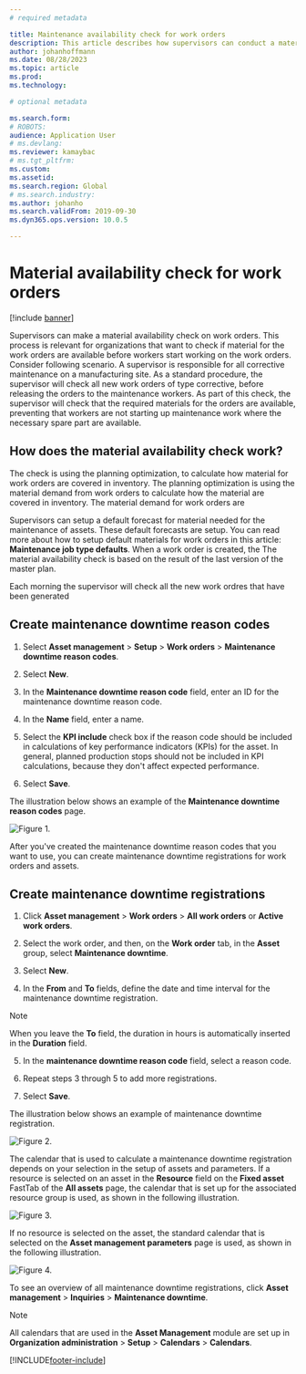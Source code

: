 ```yaml
---
# required metadata

title: Maintenance availability check for work orders
description: This article describes how supervisors can conduct a material availability check on maintenance work orders.
author: johanhoffmann
ms.date: 08/28/2023
ms.topic: article
ms.prod: 
ms.technology: 

# optional metadata

ms.search.form: 
# ROBOTS: 
audience: Application User
# ms.devlang: 
ms.reviewer: kamaybac
# ms.tgt_pltfrm: 
ms.custom: 
ms.assetid: 
ms.search.region: Global
# ms.search.industry: 
ms.author: johanho
ms.search.validFrom: 2019-09-30
ms.dyn365.ops.version: 10.0.5

---
```


# Material availability check for work orders

[!include [banner](../../includes/banner.md)]

Supervisors can make a material availability check on work orders. This process is relevant for organizations that want to check if material for the work orders are available before workers start working on the work orders. Consider following scenario. A supervisor is responsible for all corrective maintenance on a manufacturing site. As a standard procedure, the supervisor will check all new work orders of type corrective, before releasing the orders to the maintenance workers. As part of this check, the supervisor will check that the required materials for the orders are available, preventing that workers are not starting up maintenance work where the necessary spare part are available.

## How does the material availability check work?

The check is using the planning optimization, to calculate how material for work orders are covered in inventory. The planning optimization is using the material demand from work orders to calculate how the material are covered in inventory. The material demand for work orders are 

Supervisors can setup a default forecast for material needed for the maintenance of assets. These default forecasts are setup. You can read more about how to setup default materials for work orders in this article: **Maintenance job type defaults**. When a work order is created, the 
The material availability check is based on the result of the last version of the master plan. 


Each morning the supervisor will check all the new work ordres that have been generated 

## Create maintenance downtime reason codes

1. Select **Asset management** > **Setup** > **Work orders** > **Maintenance downtime reason codes**.

2. Select **New**.

3. In the **Maintenance downtime reason code** field, enter an ID for the maintenance downtime reason code.

4. In the **Name** field, enter a name.

5. Select the **KPI include** check box if the reason code should be included in calculations of key performance indicators (KPIs) for the asset. In general, planned production stops should not be included in KPI calculations, because they don't affect expected performance.

6. Select **Save**.

The illustration below shows an example of the **Maintenance downtime reason codes** page.

![Figure 1.](media/15-work-orders.png)

After you've created the maintenance downtime reason codes that you want to use, you can create maintenance downtime registrations for work orders and assets.


## Create maintenance downtime registrations

1. Click **Asset management** > **Work orders** > **All work orders** or **Active work orders**.

2. Select the work order, and then, on the **Work order** tab, in the **Asset** group, select **Maintenance downtime**.

3. Select **New**.

4. In the **From** and **To** fields, define the date and time interval for the maintenance downtime registration.

>[!NOTE]
>When you leave the **To** field, the duration in hours is automatically inserted in the **Duration** field.

5. In the **maintenance downtime reason code** field, select a reason code.

6. Repeat steps 3 through 5 to add more registrations.

7. Select **Save**.

The illustration below shows an example of maintenance downtime registration.

![Figure 2.](media/16-work-orders.png)

The calendar that is used to calculate a maintenance downtime registration depends on your selection in the setup of assets and parameters. If a resource is selected on an asset in the **Resource** field on the **Fixed asset** FastTab of the **All assets** page, the calendar that is set up for the associated resource group is used, as shown in the following illustration.

![Figure 3.](media/17-work-orders.png)

If no resource is selected on the asset, the standard calendar that is selected on the **Asset management parameters** page is used, as shown in the following illustration.

![Figure 4.](media/18-work-orders.png)

To see an overview of all maintenance downtime registrations, click **Asset management** > **Inquiries** > **Maintenance downtime**.

>[!NOTE]
>All calendars that are used in the **Asset Management** module are set up in **Organization administration** > **Setup** > **Calendars** > **Calendars**.



[!INCLUDE[footer-include](../../../includes/footer-banner.md)]